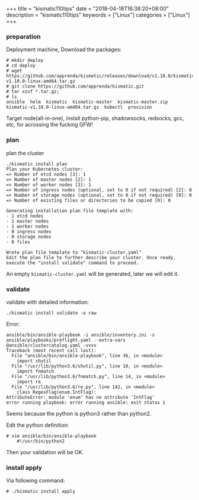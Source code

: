 +++
title = "kismatic110tips"
date = "2018-04-18T16:38:20+08:00"
description = "kismatic110tips"
keywords = ["Linux"]
categories = ["Linux"]
+++
### preparation
Deployment machine, Download the packages:    

```
# mkdir deploy
# cd deploy
# wget https://github.com/apprenda/kismatic/releases/download/v1.10.0/kismatic-v1.10.0-linux-amd64.tar.gz
# git clone https://github.com/apprenda/kismatic.git
# tar xzvf *.tar.gz;
# ls 
ansible  helm  kismatic  kismatic-master  kismatic-master.zip  kismatic-v1.10.0-linux-amd64.tar.gz  kubectl  provision
```
Target node(all-in-one), install python-pip, shadowsocks, redsocks, gcc, etc, for acrossing the fucking GFW!  


### plan
plan the cluster

```
./kismatic install plan
Plan your Kubernetes cluster:
=> Number of etcd nodes [3]: 1
=> Number of master nodes [2]: 1
=> Number of worker nodes [3]: 1
=> Number of ingress nodes (optional, set to 0 if not required) [2]: 0
=> Number of storage nodes (optional, set to 0 if not required) [0]: 0
=> Number of existing files or directories to be copied [0]: 0

Generating installation plan file template with: 
- 1 etcd nodes
- 1 master nodes
- 1 worker nodes
- 0 ingress nodes
- 0 storage nodes
- 0 files

Wrote plan file template to "kismatic-cluster.yaml"
Edit the plan file to further describe your cluster. Once ready, execute the "install validate" command to proceed.
```
An empty `kismatic-cluster.yaml` will be generated, later we will edit it.  

### validate
validate with detailed information:    

```
./kismatic install validate -o raw
```
Error:    

```
ansible/bin/ansible-playbook -i ansible/inventory.ini -s ansible/playbooks/preflight.yaml --extra-vars @ansible/clustercatalog.yaml -vvvv
Traceback (most recent call last):
  File "ansible/bin/ansible-playbook", line 36, in <module>
    import shutil
  File "/usr/lib/python3.6/shutil.py", line 10, in <module>
    import fnmatch
  File "/usr/lib/python3.6/fnmatch.py", line 14, in <module>
    import re
  File "/usr/lib/python3.6/re.py", line 142, in <module>
    class RegexFlag(enum.IntFlag):
AttributeError: module 'enum' has no attribute 'IntFlag'
error running playbook: error running ansible: exit status 1
```
Seems because the python is python3 rather than python2.  

Edit the python definition:    

```
# vim ansible/bin/ansible-playbook
    #!/usr/bin/python2
``` 
Then your validation will be OK.   

### install apply
Via following command:    

```
# ./kismatic install apply
```

